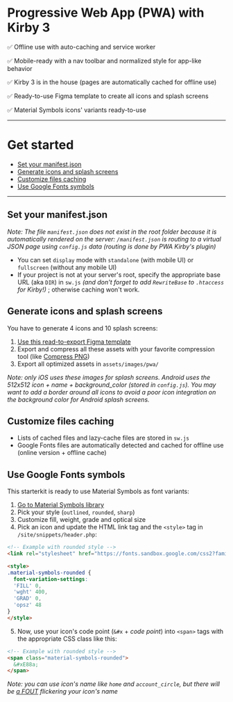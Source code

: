 # Progressive Web App (PWA) with Kirby 3

✅ Offline use with auto-caching and service worker

✅ Mobile-ready with a nav toolbar and normalized style for app-like behavior

✅ Kirby 3 is in the house (pages are automatically cached for offline use)

✅ Ready-to-use Figma template to create all icons and splash screens

✅ Material Symbols icons' variants ready-to-use

-----

# Get started
- [Set your manifest.json](#set-your-manifestjson)
- [Generate icons and splash screens](#generate-icons-and-splash-screens)
- [Customize files caching](#customize-files-caching)
- [Use Google Fonts symbols](#use-google-fonts-symbols)


-----

## Set your manifest.json
*Note: The file `manifest.json` does not exist in the root folder because it is automatically rendered on the server: `/manifest.json` is routing to a virtual JSON page using `config.js` data (routing is done by PWA Kirby's plugin)*
- You can set `display` mode with `standalone` (with mobile UI) or `fullscreen` (without any mobile UI)
- If your project is not at your server's root, specify the appropriate base URL (aka `DIR`) in `sw.js` *(and don't forget to add `RewriteBase` to `.htaccess` for Kirby!)* ; otherwise caching won't work.



## Generate icons and splash screens

You have to generate 4 icons and 10 splash screens:

1. [Use this read-to-export Figma template](https://www.figma.com/file/HlusyUZh1con2oBd0fSvnN/sk-pwa-kirby?node-id=0%3A1)
2. Export and compress all these assets with your favorite compression tool (like [Compress PNG](https://compresspng.com/fr/))
3. Export all optimized assets in `assets/images/pwa/`

*Note: only iOS uses these images for splash screens. Android uses the 512x512 icon + name + background_color (stored in `config.js`). You may want to add a border around all icons to avoid a poor icon integration on the background color for Android splash screens.*



## Customize files caching
- Lists of cached files and lazy-cache files are stored in `sw.js`
- Google Fonts files are automatically detected and cached for offline use (online version + offline cache)



## Use Google Fonts symbols
This starterkit is ready to use Material Symbols as font variants:

1. [Go to Material Symbols library](https://fonts.google.com/icons?icon.style=Rounded&icon.set=Material+Symbols)
2. Pick your style (`outlined`, `rounded`, `sharp`)
3. Customize fill, weight, grade and optical size
4. Pick an icon and update the HTML link tag and the `<style>` tag in `/site/snippets/header.php`:

```html
<!-- Example with rounded style -->
<link rel="stylesheet" href="https://fonts.sandbox.google.com/css2?family=Material+Symbols+Rounded:opsz,wght,FILL,GRAD@20..48,100..700,0..1,-50..200" />

<style>
.material-symbols-rounded {
  font-variation-settings:
  'FILL' 0,
  'wght' 400,
  'GRAD' 0,
  'opsz' 48
}
</style>
```
5. Now, use your icon's code point (`&#x` + *code point*) into `<span>` tags with the appropriate CSS class like this:
```html
<!-- Example with rounded style -->
<span class="material-symbols-rounded">
  &#xE88a;
</span>
```
*Note: you can use icon's name like `home` and `account_circle`, but there will be [a FOUT](https://css-tricks.com/fout-foit-foft/) flickering your icon's name*
